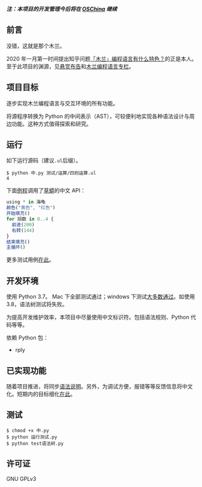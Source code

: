 **_注：本项目的开发管理今后将在 [OSChina](https://www.oschina.net/p/mulan-rework) 继续_**

## 前言
没错，这就是那个木兰。

2020 年一月第一时间提出知乎问题[「木兰」编程语言有什么特色？](https://www.zhihu.com/question/366509495/answer/977696328)的正是本人。至于此项目的渊源，见[悬赏布告](https://github.com/MulanRevive/bounty)和[木兰编程语言专栏](https://zhuanlan.zhihu.com/ulang)。

## 项目目标

逐步实现木兰编程语言与交互环境的所有功能。

将源程序转换为 Python 的中间表示（AST），可较便利地实现各种语法设计与周边功能。这种方式值得探索和研究。

## 运行

如下运行源码（建议`.ul`后缀）。

```
$ python 中.py 测试/运算/四则运算.ul
4
```

下面[例程](测试/手工测试/草蟒_海龟.ul)调用了[草蟒](https://www.oschina.net/p/grasspy)的中文 API：
```javascript
using * in 海龟
颜色("黄色", "红色")
开始填充()
for 拐数 in 0..4 {
  前进(200)
  右转(144)
}
结束填充()
主循环()
```

更多测试用例[在此](测试)。

## 开发环境

使用 Python 3.7。 Mac 下全部测试通过；windows 下测试[大多数通过](https://gitee.com/MulanRevive/mulan-rework/issues/I1U2HP)。如使用 3.8，语法树测试将失败。

为提高开发维护效率，本项目中尽量使用中文标识符。包括语法规则、Python 代码等等。

依赖 Python 包：
- rply

## 已实现功能

随着项目推进，将同步[语法说明](文档/语法说明.md)。另外，为调试方便，报错等等反馈信息将中文化。短期内的目标细化[在此](https://gitee.com/MulanRevive/mulan-rework/issues/I1SEU5)。

## 测试

```
$ chmod +x 中.py
$ python 运行测试.py
$ python test语法树.py
```

## 许可证

GNU GPLv3
